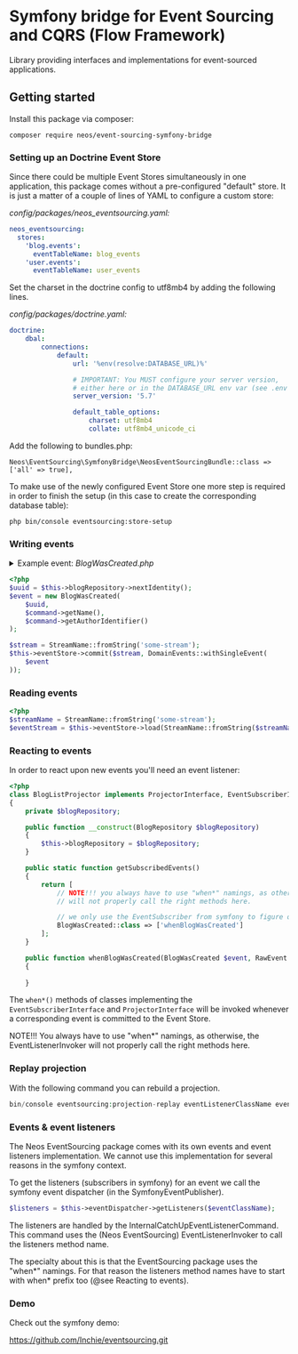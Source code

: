 # Symfony bridge for Event Sourcing and CQRS (Flow Framework)

Library providing interfaces and implementations for event-sourced applications. 

## Getting started

Install this package via composer:

```shell script
composer require neos/event-sourcing-symfony-bridge
```

### Setting up an Doctrine Event Store

Since there could be multiple Event Stores simultaneously in one application, this package comes without a pre-configured "default" store.
It is just a matter of a couple of lines of YAML to configure a custom store:

*config/packages/neos_eventsourcing.yaml:*
```yaml
neos_eventsourcing:
  stores:
    'blog.events':
      eventTableName: blog_events
    'user.events':
      eventTableName: user_events
```

Set the charset in the doctrine config to utf8mb4 by adding the following lines.

*config/packages/doctrine.yaml:*
```yaml
doctrine:
    dbal:
        connections:
            default:
                url: '%env(resolve:DATABASE_URL)%'

                # IMPORTANT: You MUST configure your server version,
                # either here or in the DATABASE_URL env var (see .env file)
                server_version: '5.7'

                default_table_options:
                    charset: utf8mb4
                    collate: utf8mb4_unicode_ci
```

Add the following to bundles.php:
```
Neos\EventSourcing\SymfonyBridge\NeosEventSourcingBundle::class => ['all' => true],
```

To make use of the newly configured Event Store one more step is required in order to finish the setup (in this case to create the corresponding database table):

```shell script
php bin/console eventsourcing:store-setup
```

### Writing events

<details><summary>Example event: <i>BlogWasCreated.php</i></summary>

```php
class BlogWasCreated implements DomainEventInterface
{
    /**
     * @var BlogIdentifier
     */
    private $id;

    /**
     * @var string
     */
    private $name;

    /**
     * @var UserIdentifier
     */
    private $author;

    public function __construct(
        BlogIdentifier $id,
        string $name,
        UserIdentifier $author
    )
    {
        $this->id = $id;
        $this->name = $name;
        $this->author = $author;
    }

    public function getId(): BlogIdentifier
    {
        return $this->id;
    }

    public function getName(): string
    {
        return $this->name;
    }

    public function getAuthor(): UserIdentifier
    {
        return $this->author;
    }
}
```
</details>

```php
<?php
$uuid = $this->blogRepository->nextIdentity();
$event = new BlogWasCreated(
    $uuid,
    $command->getName(),
    $command->getAuthorIdentifier()
);

$stream = StreamName::fromString('some-stream');
$this->eventStore->commit($stream, DomainEvents::withSingleEvent(
    $event
));
```

### Reading events

```php
<?php
$streamName = StreamName::fromString('some-stream');
$eventStream = $this->eventStore->load(StreamName::fromString($streamName))
```

### Reacting to events

In order to react upon new events you'll need an event listener:

```php
<?php
class BlogListProjector implements ProjectorInterface, EventSubscriberInterface
{
    private $blogRepository;

    public function __construct(BlogRepository $blogRepository)
    {
        $this->blogRepository = $blogRepository;
    }

    public static function getSubscribedEvents()
    {
        return [
            // NOTE!!! you always have to use "when*" namings, as otherwise, the EventListenerInvoker
            // will not properly call the right methods here.

            // we only use the EventSubscriber from symfony to figure out which listeners should be called.
            BlogWasCreated::class => ['whenBlogWasCreated']
        ];
    }

    public function whenBlogWasCreated(BlogWasCreated $event, RawEvent $rawEvent)
    {
        
    }
```

The `when*()` methods of classes implementing the `EventSubscriberInterface` and `ProjectorInterface` will be invoked whenever a corresponding event is committed to the Event Store.

NOTE!!! You always have to use "when*" namings, as otherwise, the EventListenerInvoker
will not properly call the right methods here. 

### Replay projection

With the following command you can rebuild a projection.

```php
bin/console eventsourcing:projection-replay eventListenerClassName eventStoreContainerId
```

### Events & event listeners
The Neos EventSourcing package comes with its own events and event listeners
implementation. We cannot use this implementation for several reasons 
in the symfony context.

To get the listeners (subscribers in symfony) for an event we call 
the symfony event dispatcher (in the SymfonyEventPublisher). 

```php
$listeners = $this->eventDispatcher->getListeners($eventClassName);
```

The listeners are handled by the InternalCatchUpEventListenerCommand.
This command uses the (Neos EventSourcing) EventListenerInvoker to 
call the listeners method name. 

The specialty about this is that the EventSourcing package uses the 
"when*" namings. For that reason the listeners method names have 
to start with when* prefix too (@see Reacting to events).

### Demo

Check out the symfony demo:

https://github.com/Inchie/eventsourcing.git